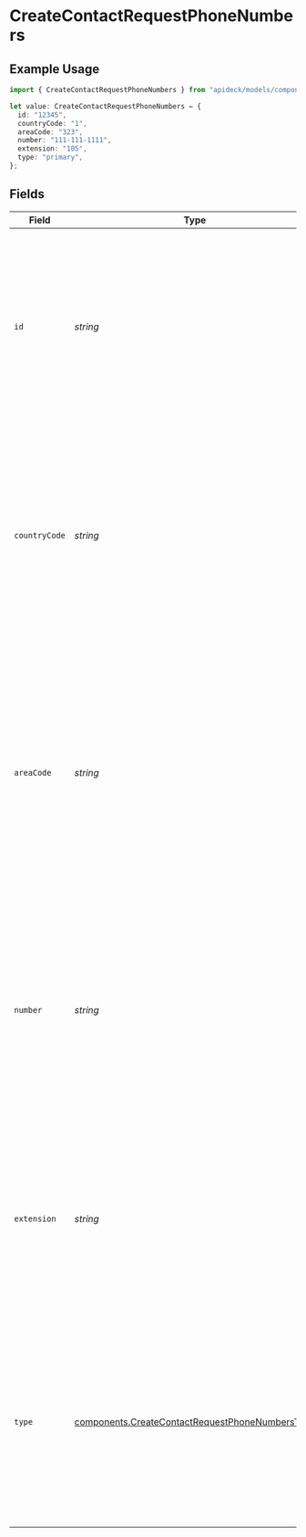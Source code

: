 # CreateContactRequestPhoneNumbers

## Example Usage

```typescript
import { CreateContactRequestPhoneNumbers } from "apideck/models/components";

let value: CreateContactRequestPhoneNumbers = {
  id: "12345",
  countryCode: "1",
  areaCode: "323",
  number: "111-111-1111",
  extension: "105",
  type: "primary",
};
```

## Fields

| Field                                                                                                                                                                                                                                                                             | Type                                                                                                                                                                                                                                                                              | Required                                                                                                                                                                                                                                                                          | Description                                                                                                                                                                                                                                                                       | Example                                                                                                                                                                                                                                                                           |
| --------------------------------------------------------------------------------------------------------------------------------------------------------------------------------------------------------------------------------------------------------------------------------- | --------------------------------------------------------------------------------------------------------------------------------------------------------------------------------------------------------------------------------------------------------------------------------- | --------------------------------------------------------------------------------------------------------------------------------------------------------------------------------------------------------------------------------------------------------------------------------- | --------------------------------------------------------------------------------------------------------------------------------------------------------------------------------------------------------------------------------------------------------------------------------- | --------------------------------------------------------------------------------------------------------------------------------------------------------------------------------------------------------------------------------------------------------------------------------- |
| `id`                                                                                                                                                                                                                                                                              | *string*                                                                                                                                                                                                                                                                          | :heavy_minus_sign:                                                                                                                                                                                                                                                                | A unique identifier for each phone number entry associated with the contact. This identifier is used to distinguish between multiple phone numbers and manage them individually within the CRM system.                                                                            | 12345                                                                                                                                                                                                                                                                             |
| `countryCode`                                                                                                                                                                                                                                                                     | *string*                                                                                                                                                                                                                                                                          | :heavy_minus_sign:                                                                                                                                                                                                                                                                | The international dialing code for the phone number, such as '+1' for the United States. This is used to ensure the phone number is formatted correctly for international dialing and is important for maintaining accurate contact information.                                  | 1                                                                                                                                                                                                                                                                                 |
| `areaCode`                                                                                                                                                                                                                                                                        | *string*                                                                                                                                                                                                                                                                          | :heavy_minus_sign:                                                                                                                                                                                                                                                                | The area code of the phone number, such as '323'. This optional field helps specify the regional part of the phone number, ensuring accurate dialing and contact identification within the CRM system. It should be a valid area code corresponding to the phone number provided. | 323                                                                                                                                                                                                                                                                               |
| `number`                                                                                                                                                                                                                                                                          | *string*                                                                                                                                                                                                                                                                          | :heavy_check_mark:                                                                                                                                                                                                                                                                | The main phone number for the contact, required for adding a new contact to the CRM. This field must be a valid phone number format, ensuring the contact can be reached effectively. It serves as a primary communication channel within the CRM.                                | 111-111-1111                                                                                                                                                                                                                                                                      |
| `extension`                                                                                                                                                                                                                                                                       | *string*                                                                                                                                                                                                                                                                          | :heavy_minus_sign:                                                                                                                                                                                                                                                                | The extension number for the phone, if applicable. This optional field allows for direct dialing to specific departments or individuals within an organization, enhancing the precision of contact information in the CRM.                                                        | 105                                                                                                                                                                                                                                                                               |
| `type`                                                                                                                                                                                                                                                                            | [components.CreateContactRequestPhoneNumbersType](../../models/components/createcontactrequestphonenumberstype.md)                                                                                                                                                                | :heavy_minus_sign:                                                                                                                                                                                                                                                                | The type of phone number, such as 'mobile', 'home', or 'work'. This optional field categorizes the phone number, aiding in the organization and prioritization of contact methods within the CRM system.                                                                          | primary                                                                                                                                                                                                                                                                           |